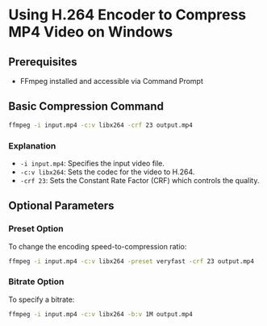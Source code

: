 
# Using H.264 Encoder to Compress MP4 Video on Windows

## Prerequisites
- FFmpeg installed and accessible via Command Prompt

## Basic Compression Command

```bash
ffmpeg -i input.mp4 -c:v libx264 -crf 23 output.mp4
```

### Explanation

- `-i input.mp4`: Specifies the input video file.
- `-c:v libx264`: Sets the codec for the video to H.264.
- `-crf 23`: Sets the Constant Rate Factor (CRF) which controls the quality.

## Optional Parameters

### Preset Option

To change the encoding speed-to-compression ratio:

```bash
ffmpeg -i input.mp4 -c:v libx264 -preset veryfast -crf 23 output.mp4
```

### Bitrate Option

To specify a bitrate:

```bash
ffmpeg -i input.mp4 -c:v libx264 -b:v 1M output.mp4
```

